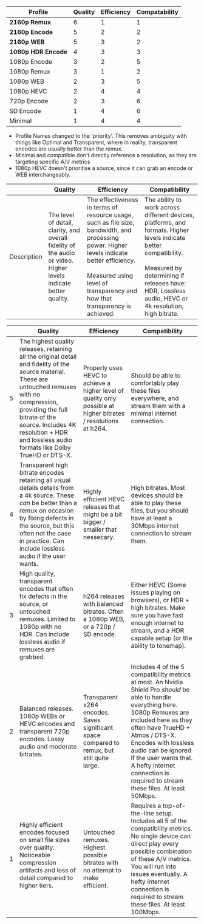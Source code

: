 
| Profile              | Quality | Efficiency | Compatability |
| -------------------- | ------- | ---------- | ------------- |
| **2160p Remux**      | 6       | 1          | 1             |
| **2160p Encode**     | 5       | 2          | 2             |
| **2160p WEB**        | 5       | 3          | 2             |
| **1080p HDR Encode** | 4       | 3          | 3             |
| 1080p Encode         | 3       | 2          | 5             |
| 1080p Remux          | 3       | 1          | 2             |
| 1080p WEB            | 2       | 3          | 5             |
| 1080p HEVC           | 2       | 4          | 4             |
| 720p Encode          | 2       | 3          | 6             |
| SD Encode            | 1       | 4          | 6             |
| Minimal              | 1       | 4          | 4             |


- Profile Names changed to the 'priority'. This removes ambiguity with things like Optimal and Transparent, where in reality, transparent encodes are usually better than the remux.
- Minimal and compatible don't directly reference a resolution, as they are targeting specific A/V metrics
- 1080p HEVC doesn't prioritise a source, since it can grab an encode or WEB interchangeably. 

|             | Quality                                                                                                          | Efficiency                                                                                                                                                                                                                     | Compatibility                                                                                                                                                                                                                 |
| ----------- | ---------------------------------------------------------------------------------------------------------------- | ------------------------------------------------------------------------------------------------------------------------------------------------------------------------------------------------------------------------------ | ----------------------------------------------------------------------------------------------------------------------------------------------------------------------------------------------------------------------------- |
| Description | The level of detail, clarity, and overall fidelity of the audio or video. Higher levels indicate better quality. | The effectiveness in terms of resource usage, such as file size, bandwidth, and processing power. Higher levels indicate better efficiency.<br><br>Measured using level of transparency and how that transparency is achieved. | The ability to work across different devices, platforms, and formats. Higher levels indicate better compatibility.<br><br>Measured by determining if releases have: HDR, Lossless audio, HEVC or 4k resolution, high bitrate. |

|     | Quality                                                                                                                                                                                                                                                                             | Efficiency                                                                                                      | Compatibility                                                                                                                                                                                                                                                                                                                                     |
| --- | ----------------------------------------------------------------------------------------------------------------------------------------------------------------------------------------------------------------------------------------------------------------------------------- | --------------------------------------------------------------------------------------------------------------- | ------------------------------------------------------------------------------------------------------------------------------------------------------------------------------------------------------------------------------------------------------------------------------------------------------------------------------------------------- |
| 5   | The highest quality releases, retaining all the original detail and fidelity of the source material. These are untouched remuxes with no compression, providing the full bitrate of the source. Includes 4K resolution + HDR and lossless audio formats like Dolby TrueHD or DTS-X. | Properly uses HEVC to achieve a higher level of quality only possible at higher bitrates / resolutions at h264. | Should be able to comfortably play these files everywhere, and stream them with a minimal internet connection.                                                                                                                                                                                                                                    |
| 4   | Transparent high bitrate encodes retaining all visual details details from a 4k source. These *can* be better than a remux on occasion by fixing defects in the source, but this often not the case in practice. Can include lossless audio if the user wants.                      | Highly efficient HEVC releases that might be a bit bigger / smaller that nessecary.                             | High bitrates. Most devices should be able to play these files, but you should have at least a 30Mbps internet connection to stream them.                                                                                                                                                                                                         |
| 3   | High quality, transparent encodes that often fix defects in the source, or untouched remuxes. Limited to 1080p with no HDR. Can include lossless audio if remuxes are grabbed.                                                                                                      | h264 releases with balanced bitrates. Often a 1080p WEB, or a 720p / SD encode.                                 | Either HEVC (Some issues playing on browsers), or HDR + high bitrates. Make sure you have fast enough internet to stream, and a HDR capable setup (or the ability to tonemap).                                                                                                                                                                    |
| 2   | Balanced releases. 1080p WEBs or HEVC encodes and transparent 720p encodes. Lossy audio and moderate bitrates.                                                                                                                                                                      | Transparent x264 encodes. Saves significant space compared to remux, but still quite large.                     | Includes 4 of the 5 compatibility metrics at most. An Nvidia Shield Pro *should* be able to handle everything here. 1080p Remuxes are included here as they often have TrueHD + Atmos / DTS-X. Encodes with lossless audio can be ignored if the user wants that. A hefty internet connection is required to stream these files. At least 50Mbps. |
| 1   | Highly efficient encodes focused on small file sizes over quality. Noticeable compression artifacts and loss of detail compared to higher tiers. <br><br>                                                                                                                           | Untouched remuxes. Highest possible bitrates with no attempt to make efficient.                                 | Requires a top-of-the-line setup. Includes all 5 of the compatibility metrics. No single device can direct play every possible combination of these A/V metrics. You will run into issues eventually. A hefty internet connection is required to stream these files. At least 100Mbps.                                                            |
